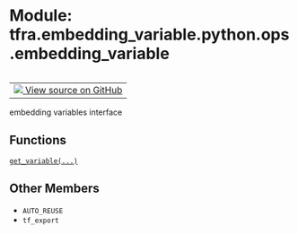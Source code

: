 <div itemscope itemtype="http://developers.google.com/ReferenceObject">
<meta itemprop="name" content="tfra.embedding_variable.python.ops.embedding_variable" />
<meta itemprop="path" content="Stable" />
<meta itemprop="property" content="AUTO_REUSE"/>
<meta itemprop="property" content="tf_export"/>
</div>

# Module: tfra.embedding_variable.python.ops.embedding_variable


<table class="tfo-notebook-buttons tfo-api" align="left">

<td>
  <a target="_blank" href="https://github.com/tensorflow/recommenders-addons/tree/master/tensorflow_recommenders_addons/embedding_variable/python/ops/embedding_variable.py">
    <img src="https://www.tensorflow.org/images/GitHub-Mark-32px.png" />
    View source on GitHub
  </a>
</td></table>



embedding variables interface



## Functions

[`get_variable(...)`](../../../../tfra/embedding_variable/get_variable.md)

## Other Members

* `AUTO_REUSE` <a id="AUTO_REUSE"></a>
* `tf_export` <a id="tf_export"></a>
